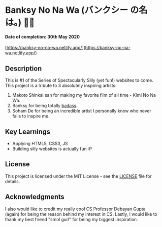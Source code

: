# Banksy No Na Wa (バンクシー の名は。) 🎨🗾
#### Date of completion: 30th May 2020
[https://banksy-no-na-wa.netlify.app/](https://banksy-no-na-wa.netlify.app/)

## Description
This is #1 of the Series of Spectacularly Silly (yet fun!) websites to come. This project is a tribute to 3 absolutely inspiring artists:
1. Makoto Shinkai san for making my favorite film of all time - Kimi No Na Wa. 
2. Banksy for being totally [badass](https://www.youtube.com/watch?v=eXKE0nAMmg4).
3. Soham De for being an incredible artist I personally know who never fails to inspire me.

## Key Learnings
* Applying HTML5, CSS3, JS
* Building silly websites is actually fun :P

## License
This project is licensed under the MIT License - see the [LICENSE](LICENSE) file for details.

## Acknowledgments
I also would like to credit my really cool CS Professor Debayan Gupta (again) for being the reason behind my interest in CS. 
Lastly, I would like to thank my best friend "smol gurl" for being my biggest inspiration. 
